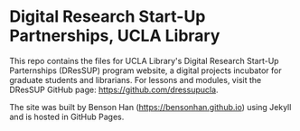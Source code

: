 # Digital Research Start-Up Partnerships, UCLA Library

This repo contains the files for UCLA Library's Digital Research Start-Up Parternships (DResSUP) program website, a digital projects incubator for graduate students and librarians. For lessons and modules, visit the DResSUP GitHub page: https://github.com/dressupucla.

The site was built by Benson Han (https://bensonhan.github.io) using Jekyll and is hosted in GitHub Pages.
